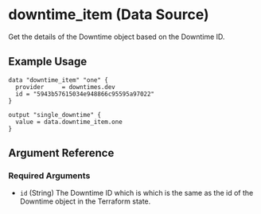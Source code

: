 # downtime_item (Data Source)

Get the details of the Downtime object based on the Downtime ID.

## Example Usage

```terrform
data "downtime_item" "one" {
  provider     = downtimes.dev
  id = "5943b57615034e948866c95595a97022"
}

output "single_downtime" {
  value = data.downtime_item.one
}
```


## Argument Reference

### Required Arguments

- `id` (String) The Downtime ID which is which is the same as the id of the Downtime object in the Terraform state.







